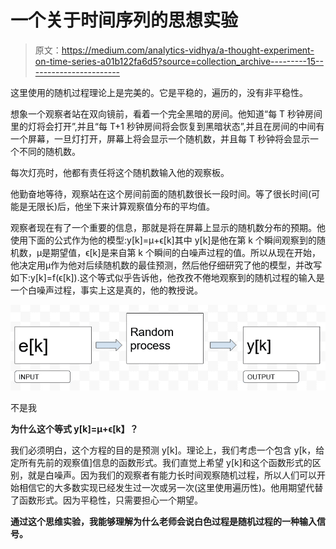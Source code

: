 # 一个关于时间序列的思想实验

> 原文：<https://medium.com/analytics-vidhya/a-thought-experiment-on-time-series-a01b122fa6d5?source=collection_archive---------15----------------------->

这里使用的随机过程理论上是完美的。它是平稳的，遍历的，没有非平稳性。

想象一个观察者站在双向镜前，看着一个完全黑暗的房间。他知道“每 T 秒钟房间里的灯将会打开”,并且“每 T+1 秒钟房间将会恢复到黑暗状态”,并且在房间的中间有一个屏幕，一旦灯打开，屏幕上将会显示一个随机数，并且每 T 秒钟将会显示一个不同的随机数。

每次灯亮时，他都有责任将这个随机数输入他的观察板。

他勤奋地等待，观察站在这个房间前面的随机数很长一段时间。等了很长时间(可能是无限长)后，他坐下来计算观察值分布的平均值。

观察者现在有了一个重要的信息，那就是将在屏幕上显示的随机数分布的预期。他使用下面的公式作为他的模型:y[k]=μ+ϵ[k]其中 y[k]是他在第 k 个瞬间观察到的随机数，μ是期望值，ϵ[k]是来自第 k 个瞬间的白噪声过程的值。所以从现在开始，他决定用μ作为他对后续随机数的最佳预测，然后他仔细研究了他的模型，并改写如下:y[k]=f(ϵ[k]).这个等式似乎告诉他，他孜孜不倦地观察到的随机过程的输入是一个白噪声过程，事实上这是真的，他的教授说。

![](img/23f82f266e02cdb9a77b25796782a1ae.png)

不是我

**为什么这个等式 y[k]=μ+ϵ[k】？**

我们必须明白，这个方程的目的是预测 y[k]。理论上，我们考虑一个包含 y[k，给定所有先前的观察值]信息的函数形式。我们直觉上希望 y[k]和这个函数形式的区别，就是白噪声。因为我们的观察者有能力长时间观察随机过程，所以人们可以开始相信它的大多数实现已经发生过一次或另一次(这里使用遍历性)。他用期望代替了函数形式。因为平稳性，只需要担心一个期望。

**通过这个思维实验，我能够理解为什么老师会说白色过程是随机过程的一种输入信号。**